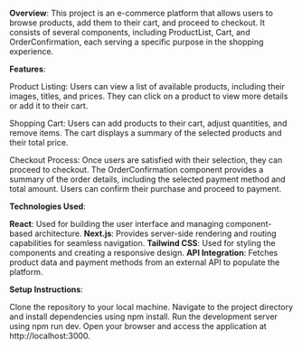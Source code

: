 **Overview**:
This project is an e-commerce platform that allows users to browse products, add them to their cart, and proceed to checkout. It consists of several components, including ProductList, Cart, and OrderConfirmation, each serving a specific purpose in the shopping experience.

**Features**:

Product Listing: Users can view a list of available products, including their images, titles, and prices. They can click on a product to view more details or add it to their cart.

Shopping Cart: Users can add products to their cart, adjust quantities, and remove items. The cart displays a summary of the selected products and their total price.

Checkout Process: Once users are satisfied with their selection, they can proceed to checkout. The OrderConfirmation component provides a summary of the order details, including the selected payment method and total amount. Users can confirm their purchase and proceed to payment.

**Technologies Used**:

**React**: Used for building the user interface and managing component-based architecture.
**Next.js**: Provides server-side rendering and routing capabilities for seamless navigation.
**Tailwind CSS**: Used for styling the components and creating a responsive design.
**API Integration**: Fetches product data and payment methods from an external API to populate the platform.

**Setup Instructions**:

Clone the repository to your local machine.
Navigate to the project directory and install dependencies using npm install.
Run the development server using npm run dev.
Open your browser and access the application at http://localhost:3000.
